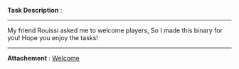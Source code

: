 **Task Description** : 
____________________________________________________________________________________________________________

My friend Rouissi asked me to welcome players, So I made this binary for you! Hope you enjoy the tasks!

____________________________________________________________________________________________________________

**Attachement** : [Welcome](WELCOME) 
